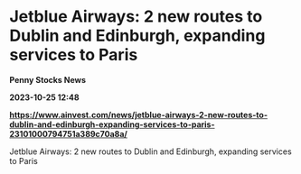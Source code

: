 # Jetblue Airways: 2 new routes to Dublin and Edinburgh, expanding services to Paris
**Penny Stocks News**

**2023-10-25 12:48**

**https://www.ainvest.com/news/jetblue-airways-2-new-routes-to-dublin-and-edinburgh-expanding-services-to-paris-23101000794751a389c70a8a/**

Jetblue Airways: 2 new routes to Dublin and Edinburgh, expanding services to Paris